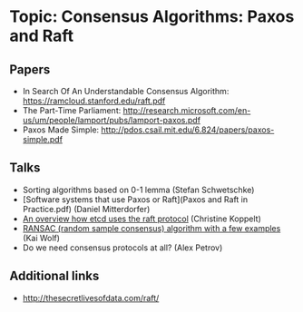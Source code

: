 # Topic: Consensus Algorithms: Paxos and Raft
## Papers
* In Search Of An Understandable Consensus Algorithm: https://ramcloud.stanford.edu/raft.pdf
* The Part-Time Parliament: http://research.microsoft.com/en-us/um/people/lamport/pubs/lamport-paxos.pdf
* Paxos Made Simple: http://pdos.csail.mit.edu/6.824/papers/paxos-simple.pdf

## Talks
* Sorting algorithms based on 0-1 lemma (Stefan Schwetschke)
* [Software systems that use Paxos or Raft](Paxos and Raft in Practice.pdf) (Daniel Mitterdorfer)
* [An overview how etcd uses the raft protocol](slides.pdf) (Christine Koppelt)
* [RANSAC (random sample consensus) algorithm with a few examples](RANSAC.pdf) (Kai Wolf)
* Do we need consensus protocols at all? (Alex Petrov)

## Additional links
* http://thesecretlivesofdata.com/raft/

